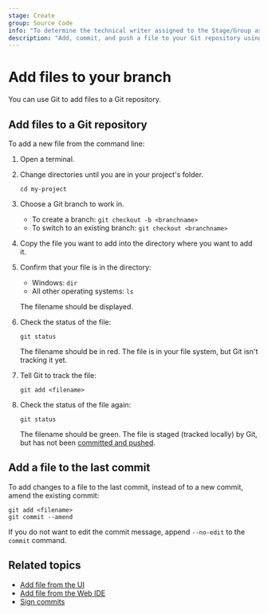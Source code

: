 ```yaml
---
stage: Create
group: Source Code
info: "To determine the technical writer assigned to the Stage/Group associated with this page, see https://handbook.gitlab.com/handbook/product/ux/technical-writing/#assignments"
description: "Add, commit, and push a file to your Git repository using the command line."
---
```


# Add files to your branch

You can use Git to add files to a Git repository.

## Add files to a Git repository

To add a new file from the command line:

1. Open a terminal.
1. Change directories until you are in your project's folder.

   ```shell
   cd my-project
   ```

1. Choose a Git branch to work in.
   - To create a branch: `git checkout -b <branchname>`
   - To switch to an existing branch: `git checkout <branchname>`

1. Copy the file you want to add into the directory where you want to add it.
1. Confirm that your file is in the directory:
   - Windows: `dir`
   - All other operating systems: `ls`

   The filename should be displayed.
1. Check the status of the file:

   ```shell
   git status
   ```

   The filename should be in red. The file is in your file system, but Git isn't tracking it yet.
1. Tell Git to track the file:

   ```shell
   git add <filename>
   ```

1. Check the status of the file again:

   ```shell
   git status
   ```

   The filename should be green. The file is staged (tracked locally) by Git, but
   has not been [committed and pushed](commit.md).

## Add a file to the last commit

To add changes to a file to the last commit, instead of to a new commit, amend the existing commit:

```shell
git add <filename>
git commit --amend
```

If you do not want to edit the commit message, append `--no-edit` to the `commit` command.

## Related topics

- [Add file from the UI](../../user/project/repository/index.md#add-a-file-from-the-ui)
- [Add file from the Web IDE](../../user/project/repository/web_editor.md#upload-a-file)
- [Sign commits](../../user/project/repository/signed_commits/gpg.md)
